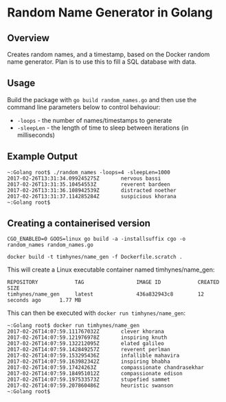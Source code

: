# Random Name Generator in Golang
## Overview
Creates random names, and a timestamp, based on the Docker random name generator. Plan is to use this to fill a SQL database with data.

## Usage
Build the package with `go build random_names.go` and then use the command line parameters below to control behaviour:

* `-loops` - the number of names/timestamps to generate
* `-sleepLen` - the length of time to sleep between iterations (in milliseconds)

## Example Output

```
~:Golang root$ ./random_names -loops=4 -sleepLen=1000
2017-02-26T13:31:34.099245275Z 		 nervous bassi
2017-02-26T13:31:35.10454553Z 		 reverent bardeen
2017-02-26T13:31:36.108942539Z 		 distracted noether
2017-02-26T13:31:37.114285284Z 		 suspicious khorana
~:Golang root$
```

## Creating a containerised version
```
CGO_ENABLED=0 GOOS=linux go build -a -installsuffix cgo -o random_names random_names.go
```
```
docker build -t timhynes/name_gen -f Dockerfile.scratch .
```
This will create a Linux executable container named timhynes/name_gen:

```
REPOSITORY            TAG                 IMAGE ID            CREATED             SIZE
timhynes/name_gen     latest              436a832943c8        12 seconds ago      1.77 MB
```
This can then be executed with `docker run timhynes/name_gen`:
```
~:Golang root$ docker run timhynes/name_gen
2017-02-26T14:07:59.111767032Z 		 clever khorana
2017-02-26T14:07:59.121976978Z 		 inspiring knuth
2017-02-26T14:07:59.132212095Z 		 elated galileo
2017-02-26T14:07:59.142849257Z 		 reverent perlman
2017-02-26T14:07:59.153295436Z 		 infallible mahavira
2017-02-26T14:07:59.163982342Z 		 inspiring bhabha
2017-02-26T14:07:59.17424263Z 		 compassionate chandrasekhar
2017-02-26T14:07:59.184951012Z 		 compassionate edison
2017-02-26T14:07:59.197533573Z 		 stupefied sammet
2017-02-26T14:07:59.207860486Z 		 heuristic swanson
~:Golang root$ 
```

